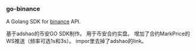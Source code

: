 ### go-binance

A Golang SDK for [binance](https://www.binance.com) API.

基于adshao的币安GO SDK制作。
用于币安合约实盘。
增加了合约MarkPrice的WS推送（频率可选1s和3s）。
impor里去掉了adshao的link。